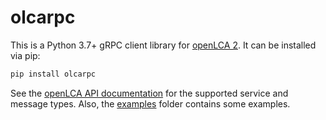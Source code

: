 # olcarpc

This is a Python 3.7+ gRPC client library for 
[openLCA 2](https://www.openlca.org/). It can be installed via pip:

```bash
pip install olcarpc
```

See the [openLCA API documentation](https://github.com/GreenDelta/openLCA-ApiDoc)
for the supported service and message types. Also, the [examples](./examples)
folder contains some examples.
